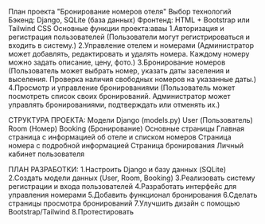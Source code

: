План проекта "Бронирование номеров отеля"
Выбор технологий
Бэкенд: Django, SQLite (база данных)
Фронтенд: HTML + Bootstrap или Tailwind CSS
Основные функции проекта:аваы
1.Авторизация и регистрация пользователей
(Пользователи могут регистрироваться и входить в систему.)
2.Управление отелем и номерами
(Администратор может добавлять, редактировать и удалять номера.
Каждому номеру можно задать описание, цену, фото.)
3.Бронирование номеров
(Пользователь может выбрать номер, указать даты заселения и выселения.
Проверка наличия свободных номеров на указанные даты.)
4.Просмотр и управление бронированиями
(Пользователь может посмотреть список своих бронирований.
Администратор может управлять бронированиями, подтверждать или отменять
их.)

СТРУКТУРА ПРОЕКТА:
Модели Django (models.py)
User (Пользователь)
Room (Номер)
Booking (Бронирование)
Основные страницы
Главная страница с информацией об отеле и списком номеров
Страница номера с подробной информацией
Страница бронирования
Личный кабинет пользователя

ПЛАН РАЗРАБОТКИ:
1.Настроить Django и базу данных (SQLite)
2.Создать модели данных (User, Room, Booking)
3.Реализовать систему регистрации и входа пользователей
4.Разработать интерфейс для управления номерами
5.Добавить функционал бронирования
6.Сделать страницы просмотра бронирований
7.Улучшить дизайн с помощью Bootstrap/Tailwind
8.Протестировать
